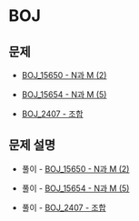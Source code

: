 # BOJ

## 문제

- [BOJ_15650 - N과 M (2)](https://www.acmicpc.net/problem/15650)

- [BOJ_15654 - N과 M (5)](https://www.acmicpc.net/problem/15654)

- [BOJ_2407 - 조합](https://www.acmicpc.net/problem/2407)

## 문제 설명

- 풀이 - [BOJ_15650 - N과 M (2)](https://github.com/Meantint/Baekjoon/tree/master/Silver%20III/BOJ_15650)

- 풀이 - [BOJ_15654 - N과 M (5)](https://github.com/Meantint/Baekjoon/tree/master/Silver%20III/BOJ_15654)

- 풀이 - [BOJ_2407 - 조합](https://github.com/Meantint/Baekjoon/tree/master/Silver%20II/BOJ_2407)
